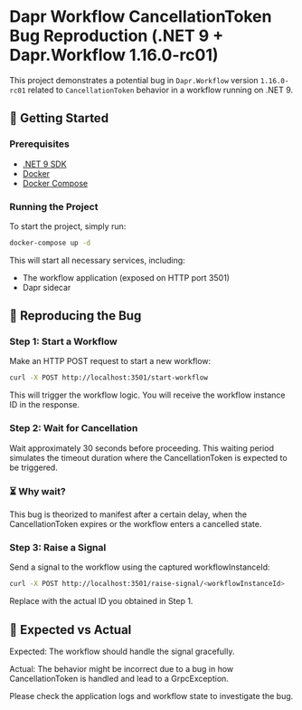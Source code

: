 # Dapr Workflow CancellationToken Bug Reproduction (.NET 9 + Dapr.Workflow 1.16.0-rc01)

This project demonstrates a potential bug in `Dapr.Workflow` version `1.16.0-rc01` related to `CancellationToken`
behavior in a workflow running on .NET 9.

## 🚀 Getting Started

### Prerequisites

- [.NET 9 SDK](https://dotnet.microsoft.com/download/dotnet/9.0)
- [Docker](https://www.docker.com/)
- [Docker Compose](https://docs.docker.com/compose/)

### Running the Project

To start the project, simply run:

```bash
docker-compose up -d
```

This will start all necessary services, including:

- The workflow application (exposed on HTTP port 3501)
- Dapr sidecar

## 🧪 Reproducing the Bug

### Step 1: Start a Workflow
Make an HTTP POST request to start a new workflow:

```bash
curl -X POST http://localhost:3501/start-workflow
```

This will trigger the workflow logic. You will receive the workflow instance ID in the response.

### Step 2: Wait for Cancellation

Wait approximately 30 seconds before proceeding. This waiting period simulates the timeout duration where the
CancellationToken is expected to be triggered.

### ⏳ Why wait?

This bug is theorized to manifest after a certain delay, when the CancellationToken expires or the workflow enters a
cancelled state.

### Step 3: Raise a Signal

Send a signal to the workflow using the captured workflowInstanceId:

```bash
curl -X POST http://localhost:3501/raise-signal/<workflowInstanceId>
```

Replace <workflowInstanceId> with the actual ID you obtained in Step 1.

## 🐞 Expected vs Actual

Expected: The workflow should handle the signal gracefully.

Actual: The behavior might be incorrect due to a bug in how CancellationToken is handled and lead to a GrpcException.

Please check the application logs and workflow state to investigate the bug.